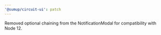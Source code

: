 ```yaml
---
'@sumup/circuit-ui': patch
---
```


Removed optional chaining from the NotificationModal for compatibility with Node 12.
